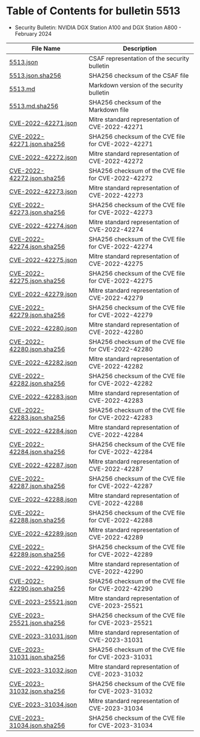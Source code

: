 # Table of Contents for bulletin 5513

 - Security Bulletin: NVIDIA DGX Station A100 and DGX Station A800 - February 2024

| File Name | Description |
|-----------|-------------|
| [5513.json](5513.json) | CSAF representation of the security bulletin |
| [5513.json.sha256](5513.json.sha256) | SHA256 checksum of the CSAF file |
| [5513.md](5513.md) | Markdown version of the security bulletin |
| [5513.md.sha256](5513.md.sha256) | SHA256 checksum of the Markdown file |
| [CVE-2022-42271.json](CVE-2022-42271.json) | Mitre standard representation of CVE-2022-42271 |
| [CVE-2022-42271.json.sha256](CVE-2022-42271.json.sha256) | SHA256 checksum of the CVE file for CVE-2022-42271 |
| [CVE-2022-42272.json](CVE-2022-42272.json) | Mitre standard representation of CVE-2022-42272 |
| [CVE-2022-42272.json.sha256](CVE-2022-42272.json.sha256) | SHA256 checksum of the CVE file for CVE-2022-42272 |
| [CVE-2022-42273.json](CVE-2022-42273.json) | Mitre standard representation of CVE-2022-42273 |
| [CVE-2022-42273.json.sha256](CVE-2022-42273.json.sha256) | SHA256 checksum of the CVE file for CVE-2022-42273 |
| [CVE-2022-42274.json](CVE-2022-42274.json) | Mitre standard representation of CVE-2022-42274 |
| [CVE-2022-42274.json.sha256](CVE-2022-42274.json.sha256) | SHA256 checksum of the CVE file for CVE-2022-42274 |
| [CVE-2022-42275.json](CVE-2022-42275.json) | Mitre standard representation of CVE-2022-42275 |
| [CVE-2022-42275.json.sha256](CVE-2022-42275.json.sha256) | SHA256 checksum of the CVE file for CVE-2022-42275 |
| [CVE-2022-42279.json](CVE-2022-42279.json) | Mitre standard representation of CVE-2022-42279 |
| [CVE-2022-42279.json.sha256](CVE-2022-42279.json.sha256) | SHA256 checksum of the CVE file for CVE-2022-42279 |
| [CVE-2022-42280.json](CVE-2022-42280.json) | Mitre standard representation of CVE-2022-42280 |
| [CVE-2022-42280.json.sha256](CVE-2022-42280.json.sha256) | SHA256 checksum of the CVE file for CVE-2022-42280 |
| [CVE-2022-42282.json](CVE-2022-42282.json) | Mitre standard representation of CVE-2022-42282 |
| [CVE-2022-42282.json.sha256](CVE-2022-42282.json.sha256) | SHA256 checksum of the CVE file for CVE-2022-42282 |
| [CVE-2022-42283.json](CVE-2022-42283.json) | Mitre standard representation of CVE-2022-42283 |
| [CVE-2022-42283.json.sha256](CVE-2022-42283.json.sha256) | SHA256 checksum of the CVE file for CVE-2022-42283 |
| [CVE-2022-42284.json](CVE-2022-42284.json) | Mitre standard representation of CVE-2022-42284 |
| [CVE-2022-42284.json.sha256](CVE-2022-42284.json.sha256) | SHA256 checksum of the CVE file for CVE-2022-42284 |
| [CVE-2022-42287.json](CVE-2022-42287.json) | Mitre standard representation of CVE-2022-42287 |
| [CVE-2022-42287.json.sha256](CVE-2022-42287.json.sha256) | SHA256 checksum of the CVE file for CVE-2022-42287 |
| [CVE-2022-42288.json](CVE-2022-42288.json) | Mitre standard representation of CVE-2022-42288 |
| [CVE-2022-42288.json.sha256](CVE-2022-42288.json.sha256) | SHA256 checksum of the CVE file for CVE-2022-42288 |
| [CVE-2022-42289.json](CVE-2022-42289.json) | Mitre standard representation of CVE-2022-42289 |
| [CVE-2022-42289.json.sha256](CVE-2022-42289.json.sha256) | SHA256 checksum of the CVE file for CVE-2022-42289 |
| [CVE-2022-42290.json](CVE-2022-42290.json) | Mitre standard representation of CVE-2022-42290 |
| [CVE-2022-42290.json.sha256](CVE-2022-42290.json.sha256) | SHA256 checksum of the CVE file for CVE-2022-42290 |
| [CVE-2023-25521.json](CVE-2023-25521.json) | Mitre standard representation of CVE-2023-25521 |
| [CVE-2023-25521.json.sha256](CVE-2023-25521.json.sha256) | SHA256 checksum of the CVE file for CVE-2023-25521 |
| [CVE-2023-31031.json](CVE-2023-31031.json) | Mitre standard representation of CVE-2023-31031 |
| [CVE-2023-31031.json.sha256](CVE-2023-31031.json.sha256) | SHA256 checksum of the CVE file for CVE-2023-31031 |
| [CVE-2023-31032.json](CVE-2023-31032.json) | Mitre standard representation of CVE-2023-31032 |
| [CVE-2023-31032.json.sha256](CVE-2023-31032.json.sha256) | SHA256 checksum of the CVE file for CVE-2023-31032 |
| [CVE-2023-31034.json](CVE-2023-31034.json) | Mitre standard representation of CVE-2023-31034 |
| [CVE-2023-31034.json.sha256](CVE-2023-31034.json.sha256) | SHA256 checksum of the CVE file for CVE-2023-31034 |
